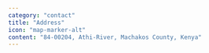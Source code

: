```yaml
---
category: "contact"
title: "Address"
icon: "map-marker-alt"
content: "84-00204, Athi-River, Machakos County, Kenya"
---
```

